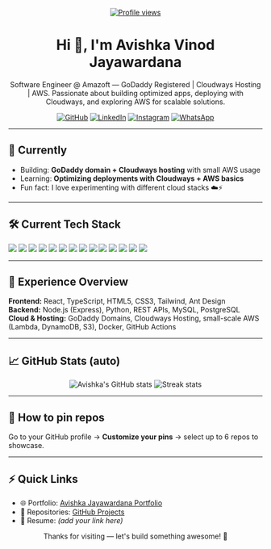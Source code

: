 <!-- PROFILE README for Avishka21 -->

<p align="center">
  <a href="https://avishka21.github.io/Avishka_Jayawardana_Portfolio/">
    <img src="https://komarev.com/ghpvc/?username=Avishka21&color=0e75b6" alt="Profile views" />
  </a>
</p>

<h1 align="center">Hi 👋, I'm Avishka Vinod Jayawardana</h1>
<p align="center">
  Software Engineer @ Amazoft — GoDaddy Registered | Cloudways Hosting | AWS.  
  Passionate about building optimized apps, deploying with Cloudways, and exploring AWS for scalable solutions.
</p>

<p align="center">
  <a href="https://github.com/Avishka21"><img src="https://img.shields.io/badge/GitHub-181717?style=for-the-badge&logo=github&logoColor=white" alt="GitHub" /></a>
  <a href="https://www.linkedin.com/in/avishka-vinod-57723921a/"><img src="https://img.shields.io/badge/LinkedIn-0077B5?style=for-the-badge&logo=linkedin&logoColor=white" alt="LinkedIn" /></a>
  <a href="https://instagram.com/avishka_vinod"><img src="https://img.shields.io/badge/Instagram-E4405F?style=for-the-badge&logo=instagram&logoColor=white" alt="Instagram" /></a>
  <a href="https://wa.me/94752678742"><img src="https://img.shields.io/badge/WhatsApp-25D366?style=for-the-badge&logo=whatsapp&logoColor=white" alt="WhatsApp" /></a>
</p>

---

## 🔭 Currently
- Building: **GoDaddy domain + Cloudways hosting** with small AWS usage  
- Learning: **Optimizing deployments with Cloudways + AWS basics**  
- Fun fact: I love experimenting with different cloud stacks ☁️⚡  

---

## 🛠 Current Tech Stack

<p>
  <img src="https://img.shields.io/badge/GoDaddy-1BDBDB?style=for-the-badge&logo=godaddy&logoColor=white" />
  <img src="https://img.shields.io/badge/Cloudways-2C3E50?style=for-the-badge&logo=cloudways&logoColor=white" />
  <img src="https://img.shields.io/badge/AWS-232F3E?style=for-the-badge&logo=amazonaws&logoColor=white" />
  <img src="https://img.shields.io/badge/Lambda-FF9900?style=for-the-badge&logo=aws-lambda&logoColor=white" />
  <img src="https://img.shields.io/badge/REST-26A69A?style=for-the-badge" />
  <img src="https://img.shields.io/badge/DynamoDB-4053D6?style=for-the-badge&logo=amazondynamodb&logoColor=white" />
  <img src="https://img.shields.io/badge/CSS3-1572B6?style=for-the-badge&logo=css3&logoColor=white" />
  <img src="https://img.shields.io/badge/HTML5-E34F26?style=for-the-badge&logo=html5&logoColor=white" />
  <img src="https://img.shields.io/badge/Python-3776AB?style=for-the-badge&logo=python&logoColor=white" />
  <img src="https://img.shields.io/badge/Node.js-339933?style=for-the-badge&logo=nodedotjs&logoColor=white" />
  <img src="https://img.shields.io/badge/React-20232A?style=for-the-badge&logo=react&logoColor=61DAFB" />
  <img src="https://img.shields.io/badge/Figma-F24E1E?style=for-the-badge&logo=figma&logoColor=white" />
  <img src="https://img.shields.io/badge/Canva-00C4CC?style=for-the-badge&logo=canva&logoColor=white" />
  <img src="https://img.shields.io/badge/Linux-FCC624?style=for-the-badge&logo=linux&logoColor=black" />
</p>

---

## 💼 Experience Overview

**Frontend:** React, TypeScript, HTML5, CSS3, Tailwind, Ant Design  
**Backend:** Node.js (Express), Python, REST APIs, MySQL, PostgreSQL  
**Cloud & Hosting:** GoDaddy Domains, Cloudways Hosting, small-scale AWS (Lambda, DynamoDB, S3), Docker, GitHub Actions  

---

## 📈 GitHub Stats (auto)
<p align="center">
  <img src="https://github-readme-stats.vercel.app/api?username=Avishka21&show_icons=true&theme=radical" alt="Avishka's GitHub stats" />
  <img src="https://github-readme-streak-stats.herokuapp.com/?user=Avishka21&theme=radical" alt="Streak stats" />
</p>

---

## 📌 How to pin repos
Go to your GitHub profile → **Customize your pins** → select up to 6 repos to showcase.

---

## ⚡ Quick Links
- 🌐 Portfolio: [Avishka Jayawardana Portfolio](https://avishka21.github.io/Avishka_Jayawardana_Portfolio/)  
- 📂 Repositories: [GitHub Projects](https://github.com/Avishka21?tab=repositories)  
- 📄 Resume: *(add your link here)*  

<p align="center">Thanks for visiting — let's build something awesome! 🚀</p>
